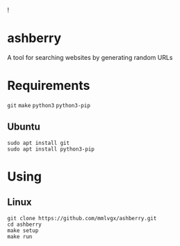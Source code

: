 ! [](https://tenor.com/view/5opka-%D1%84%D1%83%D0%B3%D0%B0%D1%82%D0%B2-%D0%BF%D1%8F%D1%82%D0%B5%D1%80%D0%BA%D0%B0-gif-27325230)
# ashberry
A tool for searching websites by generating random URLs
# Requirements
`git` `make` `python3` `python3-pip`
## Ubuntu
`sudo apt install git`\
`sudo apt install python3-pip`
# Using
## Linux
`git clone https://github.com/mmlvgx/ashberry.git`\
`cd ashberry`\
`make setup`\
`make run`
